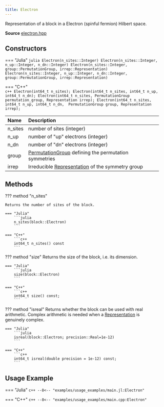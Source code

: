 ```yaml
---
title: Electron
---
```


Representation of a block in a Electron (spinful fermion) Hilbert space. 

**Source** [electron.hpp](https://github.com/awietek/xdiag/blob/master/xdiag/blocks/electron/electron.hpp)

## Constructors

=== "Julia"
	```julia
	Electron(n_sites::Integer)
	Electron(n_sites::Integer, n_up::Integer, n_dn::Integer)
	Electron(n_sites::Integer, group::PermutationGroup, irrep::Representation)
	Electron(n_sites::Integer, n_up::Integer, n_dn::Integer, 
	         group::PermutationGroup, irrep::Representation)
	```

=== "C++"	
	```c++
    Electron(int64_t n_sites);
    Electron(int64_t n_sites, int64_t n_up, int64_t n_dn);
    Electron(int64_t n_sites, PermutationGroup permutation_group,
             Representation irrep);
    Electron(int64_t n_sites, int64_t n_up, int64_t n_dn, 
	         PermutationGroup group, Representation irrep);
	```

| Name    | Description                                                                                |   |
|:--------|:-------------------------------------------------------------------------------------------|---|
| n_sites | number of sites (integer)                                                                  |   |
| n_up    | number of "up" electrons (integer)                                                         |   |
| n_dn    | number of "dn" electrons (integer)                                                         |   |
| group   | [PermutationGroup](../symmetries/permutation_group.md) defining the permutation symmetries |   |
| irrep   | Irreducible [Representation](../symmetries/representation.md)  of the symmetry group       |   |



## Methods


??? method "n_sites"

	Returns the number of sites of the block.

	=== "Julia"
		```julia
		n_sites(block::Electron)
		```

	=== "C++"	
		```c++
		int64_t n_sites() const
		```

??? method "size"
	Returns the size of the block, i.e. its dimension.

	=== "Julia"
		```julia
		size(block::Electron)
		```

	=== "C++"	
		```c++
		int64_t size() const;
		```

??? method "isreal"
	Returns whether the block can be used with real arithmetic. 
	Complex arithmetic is needed when a
	[Representation](../symmetries/representation.md) is genuinely complex.

	=== "Julia"
		```julia
	    isreal(block::Electron; precision::Real=1e-12)
		```

	=== "C++"	
		```c++
		int64_t isreal(double precision = 1e-12) const;
		```


## Usage Example

=== "Julia"
	```c++
	--8<-- "examples/usage_examples/main.jl:Electron"
	```

=== "C++"
	```c++
	--8<-- "examples/usage_examples/main.cpp:Electron"
	```

